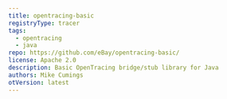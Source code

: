 ```yaml
---
title: opentracing-basic
registryType: tracer
tags:
  - opentracing
  - java
repo: https://github.com/eBay/opentracing-basic/
license: Apache 2.0
description: Basic OpenTracing bridge/stub library for Java
authors: Mike Cumings
otVersion: latest
---
```

